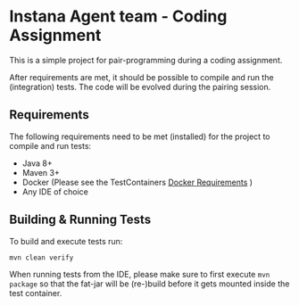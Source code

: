 # Instana Agent team - Coding Assignment

This is a simple project for pair-programming during a coding assignment.

After requirements are met, it should be possible to compile and run the (integration) tests. The code will be evolved
during the pairing session.


## Requirements

The following requirements need to be met (installed) for the project to compile and run tests:

- Java 8+
- Maven 3+
- Docker (Please see the TestContainers [Docker Requirements](https://www.testcontainers.org/supported_docker_environment/) )
- Any IDE of choice


## Building & Running Tests

To build and execute tests run:

```
mvn clean verify
```

When running tests from the IDE, please make sure to first execute `mvn package` so that the fat-jar will be (re-)build
before it gets mounted inside the test container.

